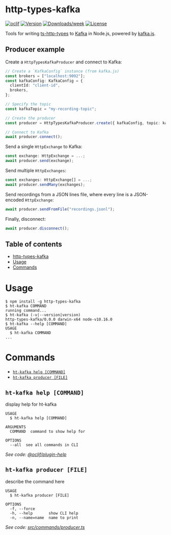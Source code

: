 # http-types-kafka

[![oclif](https://img.shields.io/badge/cli-oclif-brightgreen.svg)](https://oclif.io)
[![Version](https://img.shields.io/npm/v/http-types-kafka.svg)](https://npmjs.org/package/http-types-kafka)
[![Downloads/week](https://img.shields.io/npm/dw/http-types-kafka.svg)](https://npmjs.org/package/http-types-kafka)
[![License](https://img.shields.io/npm/l/http-types-kafka.svg)](https://github.com/Meeshkan/http-types-kafka/blob/master/package.json)

Tools for writing [ts-http-types](https://github.com/Meeshkan/ts-http-types) to [Kafka](https://kafka.apache.org/) in Node.js, powered by [kafka.js](https://kafka.js.org/).

## Producer example

Create a `HttpTypesKafkaProducer` and connect to Kafka:

```ts
// Create a `KafkaConfig` instance (from kafka.js)
const brokers = ["localhost:9092"];
const kafkaConfig: KafkaConfig = {
  clientId: "client-id",
  brokers,
};

// Specify the topic
const kafkaTopic = "my-recording-topic";

// Create the producer
const producer = HttpTypesKafkaProducer.create({ kafkaConfig, topic: kafkaTopic });

// Connect to Kafka
await producer.connect();
```

Send a single `HttpExchange` to Kafka:

```ts
const exchange: HttpExchange = ...;
await producer.send(exchange);
```

Send multiple `HttpExchanges`:

```ts
const exchanges: HttpExchange[] = ...;
await producer.sendMany(exchanges);
```

Send recordings from a JSON lines file, where every line is a JSON-encoded `HttpExchange`:

```ts
await producer.sendFromFile("recordings.jsonl");
```

Finally, disconnect:

```ts
await producer.disconnect();
```

## Table of contents

<!-- toc -->

- [http-types-kafka](#http-types-kafka)
- [Usage](#usage)
- [Commands](#commands)
  <!-- tocstop -->

# Usage

<!-- usage -->

```sh-session
$ npm install -g http-types-kafka
$ ht-kafka COMMAND
running command...
$ ht-kafka (-v|--version|version)
http-types-kafka/0.0.0 darwin-x64 node-v10.16.0
$ ht-kafka --help [COMMAND]
USAGE
  $ ht-kafka COMMAND
...
```

<!-- usagestop -->

# Commands

<!-- commands -->

- [`ht-kafka help [COMMAND]`](#ht-kafka-help-command)
- [`ht-kafka producer [FILE]`](#ht-kafka-producer-file)

## `ht-kafka help [COMMAND]`

display help for ht-kafka

```
USAGE
  $ ht-kafka help [COMMAND]

ARGUMENTS
  COMMAND  command to show help for

OPTIONS
  --all  see all commands in CLI
```

_See code: [@oclif/plugin-help](https://github.com/oclif/plugin-help/blob/v2.2.3/src/commands/help.ts)_

## `ht-kafka producer [FILE]`

describe the command here

```
USAGE
  $ ht-kafka producer [FILE]

OPTIONS
  -f, --force
  -h, --help       show CLI help
  -n, --name=name  name to print
```

_See code: [src/commands/producer.ts](https://github.com/Meeshkan/http-types-kafka/blob/v0.0.0/src/commands/producer.ts)_

<!-- commandsstop -->
